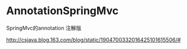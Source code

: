 # AnnotationSpringMvc
SpringMvc的annotation 注解版

http://csjava.blog.163.com/blog/static/1904700332016425101615506/#
